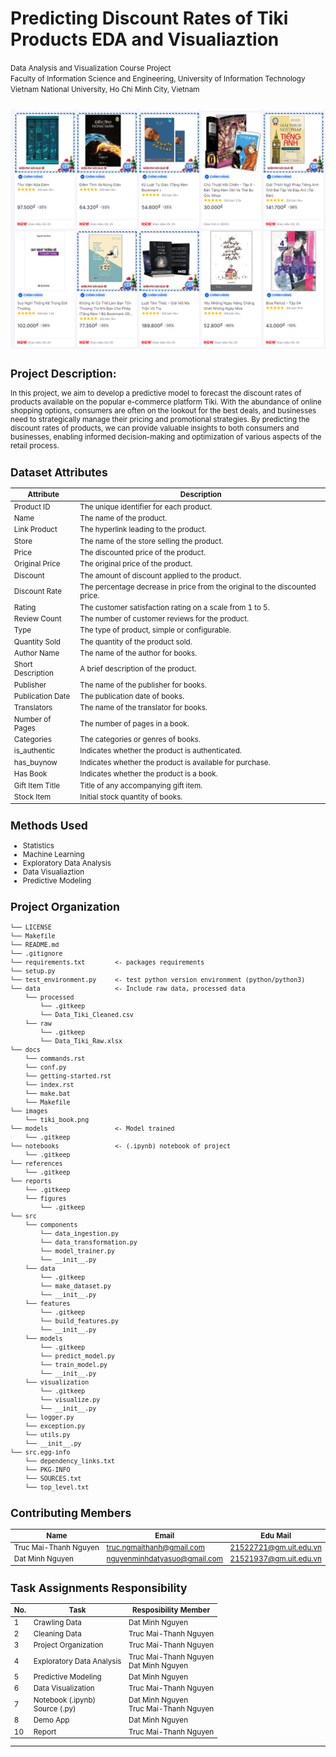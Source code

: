 Predicting Discount Rates of Tiki Products EDA and Visualiaztion
==============================

<p>
    <small>Data Analysis and Visualization Course Project<br>
    Faculty of Information Science and Engineering, University of Information Technology <br>
    Vietnam National University, Ho Chi Minh City, Vietnam<br>
</p>

![Image Alt text](images/tiki_book.png)
-------------------------------
Project Description: 
------------------------------
In this project, we aim to develop a predictive model to forecast the discount rates of products available on the popular e-commerce platform Tiki. With the abundance of online shopping options, consumers are often on the lookout for the best deals, and businesses need to strategically manage their pricing and promotional strategies. By predicting the discount rates of products, we can provide valuable insights to both consumers and businesses, enabling informed decision-making and optimization of various aspects of the retail process.

Dataset Attributes
-------------------------------
| Attribute         | Description                                                                                      |
|-------------------|--------------------------------------------------------------------------------------------------|
| Product ID        | The unique identifier for each product.                                                          |
| Name              | The name of the product.                                                                         |
| Link Product      | The hyperlink leading to the product.                                                            |
| Store             | The name of the store selling the product.                                                       |
| Price             | The discounted price of the product.                                                             |
| Original Price    | The original price of the product.                                                               |
| Discount          | The amount of discount applied to the product.                                                   |
| Discount Rate     | The percentage decrease in price from the original to the discounted price.                       |
| Rating            | The customer satisfaction rating on a scale from 1 to 5.                                          |
| Review Count      | The number of customer reviews for the product.                                                   |
| Type              | The type of product, simple or configurable.                                                      |
| Quantity Sold     | The quantity of the product sold.                                                                 |
| Author Name       | The name of the author for books.                                                                 |
| Short Description| A brief description of the product.                                                               |
| Publisher         | The name of the publisher for books.                                                              |
| Publication Date  | The publication date of books.                                                                    |
| Translators       | The name of the translator for books.                                                             |
| Number of Pages   | The number of pages in a book.                                                                    |
| Categories        | The categories or genres of books.                                                                                                                                     |
| is_authentic      | Indicates whether the product is authenticated.                                                   |
| has_buynow        | Indicates whether the product is available for purchase.                                          |
| Has Book          | Indicates whether the product is a book.                                                          |
| Gift Item Title   | Title of any accompanying gift item.                                                              |
| Stock Item        | Initial stock quantity of books.                                                                  |


Methods Used
------------
* Statistics
* Machine Learning
* Exploratory Data Analysis
* Data Visualiaztion
* Predictive Modeling 


Project Organization
------------
    └── LICENSE
    └── Makefile
    └── README.md
    └── .gitignore
    └── requirements.txt        <- packages requirements
    └── setup.py
    └── test_environment.py     <- test python version environment (python/python3)
    └── data                    <- Include raw data, processed data
        └── processed
            └── .gitkeep
            └── Data_Tiki_Cleaned.csv
        └── raw
            └── .gitkeep
            └── Data_Tiki_Raw.xlsx
    └── docs
        └── commands.rst
        └── conf.py
        └── getting-started.rst
        └── index.rst
        └── make.bat
        └── Makefile
    └── images
        └── tiki_book.png
    └── models                  <- Model trained
        └── .gitkeep
    └── notebooks               <- (.ipynb) notebook of project
        └── .gitkeep
    └── references
        └── .gitkeep
    └── reports 
        └── .gitkeep
        └── figures
            └── .gitkeep
    └── src
        └── components
            └── data_ingestion.py
            └── data_transformation.py
            └── model_trainer.py
            └── __init__.py
        └── data
            └── .gitkeep
            └── make_dataset.py
            └── __init__.py
        └── features
            └── .gitkeep
            └── build_features.py
            └── __init__.py
        └── models
            └── .gitkeep
            └── predict_model.py
            └── train_model.py
            └── __init__.py
        └── visualization
            └── .gitkeep
            └── visualize.py
            └── __init__.py
        └── logger.py
        └── exception.py
        └── utils.py
        └── __init__.py
    └── src.egg-info
        └── dependency_links.txt
        └── PKG-INFO
        └── SOURCES.txt
        └── top_level.txt


## Contributing Members



|Name     |  Email   | Edu Mail|
|---------|-----------------|----------------------|
|Truc Mai-Thanh Nguyen| truc.ngmaithanh@gmail.com | 21522721@gm.uit.edu.vn|
|Dat Minh Nguyen |     nguyenminhdatyasuo@gmail.com    | 21521937@gm.uit.edu.vn|

Task Assignments Responsibility
-----------------------------------
|No.|Task|Resposibility Member|
|----|--------------|----------------------|
|1|Crawling Data|Dat Minh Nguyen|
|2|Cleaning Data|Truc Mai-Thanh Nguyen|
|3|Project Organization|Truc Mai-Thanh Nguyen|
|4|Exploratory Data Analysis|Truc Mai-Thanh Nguyen  <br> Dat Minh Nguyen|
|5|Predictive Modeling|Dat Minh Nguyen|
|6|Data Visualization|Truc Mai-Thanh Nguyen|
|7|Notebook (.ipynb)<br>Source (.py)|Dat Minh Nguyen <br> Truc Mai-Thanh Nguyen|
|8|Demo App|Dat Minh Nguyen|
|10|Report|Truc Mai-Thanh Nguyen|

-------------------







